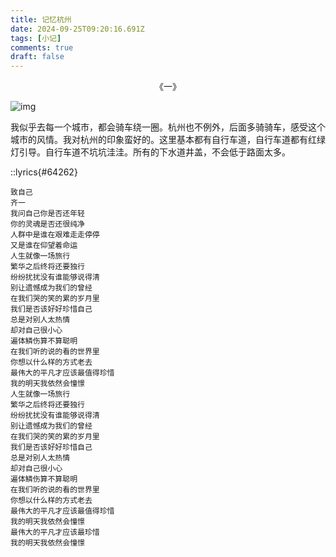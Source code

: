 ```yaml
---
title: 记忆杭州
date: 2024-09-25T09:20:16.691Z
tags: [小记]
comments: true
draft: false
---
```


<center>《一》</center>

![img](https://qi.7miaoyu.com/memos/2024/09/3b5bc099-1628-4834-b1b9-2d192158f94f.jpg)

我似乎去每一个城市，都会骑车绕一圈。杭州也不例外，后面多骑骑车，感受这个城市的风情。我对杭州的印象蛮好的。这里基本都有自行车道，自行车道都有红绿灯引导。自行车道不坑坑洼洼。所有的下水道井盖，不会低于路面太多。

::lyrics{#64262}

```
致自己
齐一
我问自己你是否还年轻
你的灵魂是否还很纯净
人群中是谁在艰难走走停停
又是谁在仰望着命运
人生就像一场旅行
繁华之后终将还要独行
纷纷扰扰没有谁能够说得清
别让遗憾成为我们的曾经
在我们哭的笑的累的岁月里
我们是否该好好珍惜自己
总是对别人太热情
却对自己很小心
遍体鳞伤算不算聪明
在我们听的说的看的世界里
你想以什么样的方式老去
最伟大的平凡才应该最值得珍惜
我的明天我依然会憧憬
人生就像一场旅行
繁华之后终将还要独行
纷纷扰扰没有谁能够说得清
别让遗憾成为我们的曾经
在我们哭的笑的累的岁月里
我们是否该好好珍惜自己
总是对别人太热情
却对自己很小心
遍体鳞伤算不算聪明
在我们听的说的看的世界里
你想以什么样的方式老去
最伟大的平凡才应该最值得珍惜
我的明天我依然会憧憬
最伟大的平凡才应该最珍惜
我的明天我依然会憧憬
```
